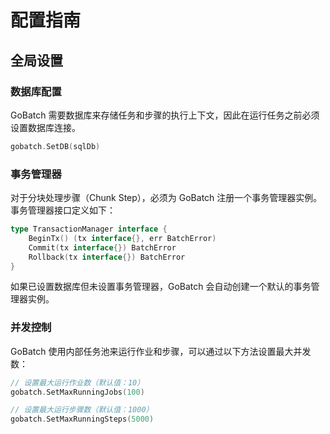# 配置指南

## 全局设置

### 数据库配置

GoBatch 需要数据库来存储任务和步骤的执行上下文，因此在运行任务之前必须设置数据库连接。

```go
gobatch.SetDB(sqlDb)
```

### 事务管理器

对于分块处理步骤（Chunk Step），必须为 GoBatch 注册一个事务管理器实例。事务管理器接口定义如下：

```go
type TransactionManager interface {
    BeginTx() (tx interface{}, err BatchError)
    Commit(tx interface{}) BatchError
    Rollback(tx interface{}) BatchError
}
```

如果已设置数据库但未设置事务管理器，GoBatch 会自动创建一个默认的事务管理器实例。

### 并发控制

GoBatch 使用内部任务池来运行作业和步骤，可以通过以下方法设置最大并发数：

```go
// 设置最大运行作业数（默认值：10）
gobatch.SetMaxRunningJobs(100)

// 设置最大运行步骤数（默认值：1000）
gobatch.SetMaxRunningSteps(5000)
```